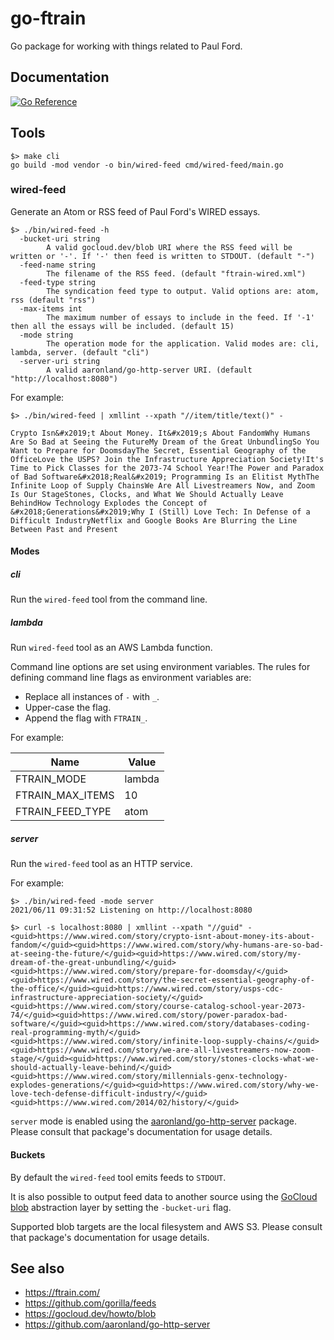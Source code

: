 # go-ftrain

Go package for working with things related to Paul Ford.

## Documentation

[![Go Reference](https://pkg.go.dev/badge/github.com/aaronland/go-ftrain.svg)](https://pkg.go.dev/github.com/aaronland/go-ftrain)

## Tools

```
$> make cli
go build -mod vendor -o bin/wired-feed cmd/wired-feed/main.go
```

### wired-feed

Generate an Atom or RSS feed of Paul Ford's WIRED essays.

```
$> ./bin/wired-feed -h
  -bucket-uri string
    	A valid gocloud.dev/blob URI where the RSS feed will be written or '-'. If '-' then feed is written to STDOUT. (default "-")
  -feed-name string
    	The filename of the RSS feed. (default "ftrain-wired.xml")
  -feed-type string
    	The syndication feed type to output. Valid options are: atom, rss (default "rss")
  -max-items int
    	The maximum number of essays to include in the feed. If '-1' then all the essays will be included. (default 15)
  -mode string
    	The operation mode for the application. Valid modes are: cli, lambda, server. (default "cli")
  -server-uri string
    	A valid aaronland/go-http-server URI. (default "http://localhost:8080")
```	

For example:

```
$> ./bin/wired-feed | xmllint --xpath "//item/title/text()" -

Crypto Isn&#x2019;t About Money. It&#x2019;s About FandomWhy Humans Are So Bad at Seeing the FutureMy Dream of the Great UnbundlingSo You Want to Prepare for DoomsdayThe Secret, Essential Geography of the OfficeLove the USPS? Join the Infrastructure Appreciation Society!It's Time to Pick Classes for the 2073-74 School Year!The Power and Paradox of Bad Software&#x2018;Real&#x2019; Programming Is an Elitist MythThe Infinite Loop of Supply ChainsWe Are All Livestreamers Now, and Zoom Is Our StageStones, Clocks, and What We Should Actually Leave BehindHow Technology Explodes the Concept of &#x2018;Generations&#x2019;Why I (Still) Love Tech: In Defense of a Difficult IndustryNetflix and Google Books Are Blurring the Line Between Past and Present
```

#### Modes

##### cli

Run the `wired-feed` tool from the command line.

##### lambda

Run `wired-feed` tool as an AWS Lambda function.

Command line options are set using environment variables. The rules for defining command line flags as environment variables are:

* Replace all instances of `-` with `_`.
* Upper-case the flag.
* Append the flag with `FTRAIN_`.

For example:

| Name | Value |
| --- | --- |
| FTRAIN_MODE | lambda |
| FTRAIN_MAX_ITEMS | 10 | 
| FTRAIN_FEED_TYPE | atom |

##### server

Run the `wired-feed` tool as an HTTP service.

For example:

```
$> ./bin/wired-feed -mode server 
2021/06/11 09:31:52 Listening on http://localhost:8080

$> curl -s localhost:8080 | xmllint --xpath "//guid" -
<guid>https://www.wired.com/story/crypto-isnt-about-money-its-about-fandom/</guid><guid>https://www.wired.com/story/why-humans-are-so-bad-at-seeing-the-future/</guid><guid>https://www.wired.com/story/my-dream-of-the-great-unbundling/</guid><guid>https://www.wired.com/story/prepare-for-doomsday/</guid><guid>https://www.wired.com/story/the-secret-essential-geography-of-the-office/</guid><guid>https://www.wired.com/story/usps-cdc-infrastructure-appreciation-society/</guid><guid>https://www.wired.com/story/course-catalog-school-year-2073-74/</guid><guid>https://www.wired.com/story/power-paradox-bad-software/</guid><guid>https://www.wired.com/story/databases-coding-real-programming-myth/</guid><guid>https://www.wired.com/story/infinite-loop-supply-chains/</guid><guid>https://www.wired.com/story/we-are-all-livestreamers-now-zoom-stage/</guid><guid>https://www.wired.com/story/stones-clocks-what-we-should-actually-leave-behind/</guid><guid>https://www.wired.com/story/millennials-genx-technology-explodes-generations/</guid><guid>https://www.wired.com/story/why-we-love-tech-defense-difficult-industry/</guid><guid>https://www.wired.com/2014/02/history/</guid>
```

`server` mode is enabled using the [aaronland/go-http-server](https://github.com/aaronland/go-http-server) package. Please consult that package's documentation for usage details.

#### Buckets

By default the `wired-feed` tool emits feeds to `STDOUT`.

It is also possible to output feed data to another source using the [GoCloud blob](https://gocloud.dev/howto/blob) abstraction layer by setting the `-bucket-uri` flag.

Supported blob targets are the local filesystem and AWS S3. Please consult that package's documentation for usage details.

## See also

* https://ftrain.com/
* https://github.com/gorilla/feeds
* https://gocloud.dev/howto/blob
* https://github.com/aaronland/go-http-server